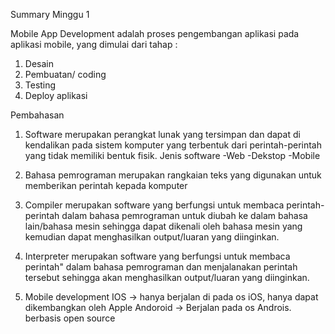 Summary Minggu 1

Mobile App Development adalah proses pengembangan aplikasi pada aplikasi mobile, yang dimulai dari tahap :
1. Desain
2. Pembuatan/ coding
3. Testing
4. Deploy aplikasi

Pembahasan 

1. Software merupakan perangkat lunak yang tersimpan dan dapat di kendalikan pada sistem komputer yang terbentuk dari perintah-perintah yang tidak  memiliki bentuk fisik.
Jenis software
-Web
-Dekstop 
-Mobile 

2. Bahasa pemrograman merupakan rangkaian teks yang digunakan untuk memberikan perintah kepada komputer

3. Compiler merupakan software yang berfungsi untuk membaca perintah-perintah dalam bahasa pemrograman untuk diubah ke dalam bahasa lain/bahasa mesin sehingga dapat dikenali oleh bahasa mesin yang kemudian dapat menghasilkan output/luaran yang diinginkan.

4. Interpreter merupakan software yang berfungsi untuk membaca perintah" dalam bahasa pemrograman dan menjalanakan perintah tersebut sehingga akan menghasilkan output/luaran yang diinginkan.

5. Mobile development
IOS -> hanya berjalan di pada os iOS, hanya dapat dikembangkan oleh Apple
Andoroid -> Berjalan pada os Androis. berbasis open source
